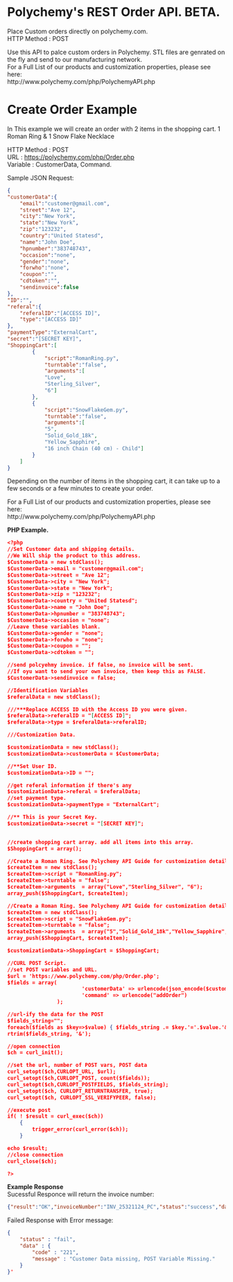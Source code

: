# Polychemy's REST Order API. BETA.
Place Custom orders directly on polychemy.com.<br>
HTTP Method : POST
<p>
Use this API to palce custom orders in Polychemy. STL files are genrated on the fly and send to our manufacturing network.</br>
For a Full List of our products and customization properties, please see here:</br>
http://www.polychemy.com/php/PolychemyAPI.php
</p>

<h1> Create Order Example</h1>
<p>In This example we will create an order with 2 items in the shopping cart. 1 Roman Ring & 1 Snow Flake Necklace</p>

HTTP Method : POST<br>
URL : https://polychemy.com/php/Order.php</br>
Variable : CustomerData, Command.

Sample JSON Request:

```json
{
"customerData":{
	"email":"customer@gmail.com",
	"street":"Ave 12",
	"city":"New York",
	"state":"New York",
	"zip":"123232",
	"country":"United Statesd",
	"name":"John Doe",
	"hpnumber":"383748743",
	"occasion":"none",
	"gender":"none",
	"forwho":"none",
	"coupon":"",
	"cdtoken":"",
	"sendinvoice":false
},
"ID":"",
"referal":{
	"referalID":"[ACCESS ID]",
	"type":"[ACCESS ID]"
},
"paymentType":"ExternalCart",
"secret":"[SECRET KEY]",
"ShoppingCart":[
		{
			"script":"RomanRing.py",
			"turntable":"false",
			"arguments":[
			"Love",
			"Sterling_Silver",
			"6"]
		},
		{
			"script":"SnowFlakeGem.py",
			"turntable":"false",
			"arguments":[
			"5",
			"Solid_Gold_18k",
			"Yellow_Sapphire",
			"16 inch Chain (40 cm) - Child"]
		}
	]
}

```

<p>Depending on the number of items in the shopping cart, it can take up to a few seconds or a few minutes to create your order.</p>
For a Full List of our products and customization properties, please see here:</br>
http://www.polychemy.com/php/PolychemyAPI.php

<b>PHP Example.</b>

```json
<?php
//Set Customer data and shipping details.
//We Will ship the product to this address.
$CustomerData = new stdClass();
$CustomerData->email = "customer@gmail.com";
$CustomerData->street = "Ave 12";
$CustomerData->city = "New York";
$CustomerData->state = "New York";
$CustomerData->zip = "123232";
$CustomerData->country = "United Statesd";
$CustomerData->name = "John Doe";
$CustomerData->hpnumber = "383748743";
$CustomerData->occasion = "none";
//Leave these variables blank.
$CustomerData->gender = "none";
$CustomerData->forwho = "none";
$CustomerData->coupon = "";
$CustomerData->cdtoken = "";

//send polcyehmy invoice. if false, no invoice will be sent.
//If oyu want to send your own invoice, then keep this as FALSE.
$CustomerData->sendinvoice = false;

//Identification Variables
$referalData = new stdClass();

///***Replace ACCESS ID with the Access ID you were given.
$referalData->referalID = "[ACCESS ID]";
$referalData->type = $referalData->referalID;

///Customization Data.

$customizationData = new stdClass();
$customizationData->customerData = $CustomerData;

//**Set User ID.
$customizationData->ID = "";

//get referal information if there's any
$customizationData->referal = $referalData; 
//set payment type.
$customizationData->paymentType = "ExternalCart";

//** This is your Secret Key.
$customizationData->secret = "[SECRET KEY]";


//create shopping cart array. add all items into this array.
$ShoppingCart = array();

//Create a Roman Ring. See Polychemy API Guide for customization details
$createItem = new stdClass();
$createItem->script = "RomanRing.py";
$createItem->turntable = "false";
$createItem->arguments  = array("Love","Sterling_Silver", "6");
array_push($ShoppingCart, $createItem);

//Create a Roman Ring. See Polychemy API Guide for customization detail
$createItem = new stdClass();
$createItem->script = "SnowFlakeGem.py";
$createItem->turntable = "false";
$createItem->arguments  = array("5","Solid_Gold_18k","Yellow_Sapphire", "16 inch Chain (40 cm) - Child");
array_push($ShoppingCart, $createItem);

$customizationData->ShoppingCart = $ShoppingCart;

//CURL POST Script.
//set POST variables and URL.
$url = 'https://www.polychemy.com/php/Order.php';
$fields = array(
                        'customerData' => urlencode(json_encode($customizationData)),
                        'command' => urlencode("addOrder")
                );

//url-ify the data for the POST
$fields_string="";
foreach($fields as $key=>$value) { $fields_string .= $key.'='.$value.'&'; }
rtrim($fields_string, '&');

//open connection
$ch = curl_init();

//set the url, number of POST vars, POST data
curl_setopt($ch,CURLOPT_URL, $url);
curl_setopt($ch,CURLOPT_POST, count($fields));
curl_setopt($ch,CURLOPT_POSTFIELDS, $fields_string);
curl_setopt($ch, CURLOPT_RETURNTRANSFER, true);
curl_setopt($ch, CURLOPT_SSL_VERIFYPEER, false);

//execute post
if( ! $result = curl_exec($ch)) 
    { 
        trigger_error(curl_error($ch)); 
    } 

echo $result;
//close connection
curl_close($ch);

?>

```

<b>Example Response</b></br>
Sucessful Responce will return the invoice number:

```Json
{"result":"OK","invoiceNumber":"INV_25321124_PC","status":"success","data":{"referenceOrderId":"INV_25321124_PC"}}
```

Failed Response with Error message:
```Json
{
	"status" : "fail",
	"data" : {
		"code" : "221",
		"message" : "Customer Data missing, POST Variable Missing."
	}
}'

```
